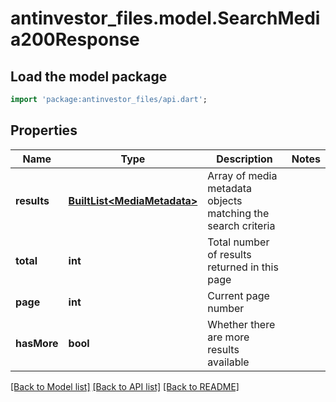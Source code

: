 # antinvestor_files.model.SearchMedia200Response

## Load the model package
```dart
import 'package:antinvestor_files/api.dart';
```

## Properties
Name | Type | Description | Notes
------------ | ------------- | ------------- | -------------
**results** | [**BuiltList&lt;MediaMetadata&gt;**](MediaMetadata.md) | Array of media metadata objects matching the search criteria | 
**total** | **int** | Total number of results returned in this page | 
**page** | **int** | Current page number | 
**hasMore** | **bool** | Whether there are more results available | 

[[Back to Model list]](../README.md#documentation-for-models) [[Back to API list]](../README.md#documentation-for-api-endpoints) [[Back to README]](../README.md)


